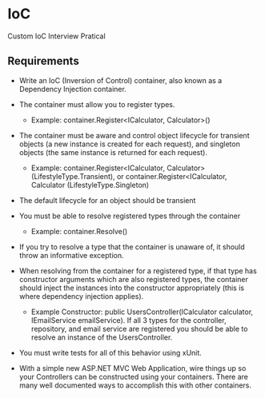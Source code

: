 # IoC
Custom IoC Interview Pratical

## Requirements
* Write an IoC (Inversion of Control) container, also known as a Dependency Injection container.
* The container must allow you to register types.
  * Example: container.Register<ICalculator, Calculator>()
* The container must be aware and control object lifecycle for transient objects (a new instance is created for each request), and singleton objects (the same instance is returned for each request). 
  * Example: container.Register<ICalculator, Calculator>(LifestyleType.Transient), or container.Register<ICalculator, Calculator (LifestyleType.Singleton)
  
* The default lifecycle for an object should be transient

* You must be able to resolve registered types through the container
  * Example: container.Resolve<ICalculator>()
  
* If you try to resolve a type that the container is unaware of, it should throw an informative exception.

* When resolving from the container for a registered type, if that type has constructor arguments which are also registered types, the container should inject the instances into the constructor appropriately (this is where dependency injection applies).
  * Example Constructor: public UsersController(ICalculator calculator, IEmailService emailService). If all 3 types for the controller, repository, and email service are registered you should be able to resolve an instance of the UsersController.
  
* You must write tests for all of this behavior using xUnit.

* With a simple new ASP.NET MVC Web Application, wire things up so your Controllers can be constructed using your containers. There are many well documented ways to accomplish this with other containers.
